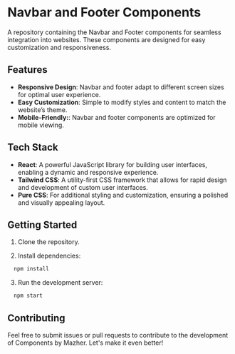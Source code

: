 # Navbar and Footer Components

A repository containing the Navbar and Footer components for seamless integration into websites. These components are designed for easy customization and responsiveness.


## Features

- **Responsive Design**: Navbar and footer adapt to different screen sizes for optimal user experience.
- **Easy Customization**: Simple to modify styles and content to match the website’s theme.
- **Mobile-Friendly:**: Navbar and footer components are optimized for mobile viewing.

## Tech Stack

- **React**: A powerful JavaScript library for building user interfaces, enabling a dynamic and responsive experience.
- **Tailwind CSS**: A utility-first CSS framework that allows for rapid design and development of custom user interfaces.
- **Pure CSS**: For additional styling and customization, ensuring a polished and visually appealing layout.



## Getting Started

1. Clone the repository.

2. Install dependencies:

```bash
  npm install
```

3. Run the development server:

```bash
  npm start
```


## Contributing

Feel free to submit issues or pull requests to contribute to the development of Components by Mazher. Let's make it even better!
